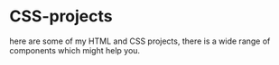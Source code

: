# CSS-projects
here are some of my HTML and CSS projects, there is a wide range of components which might help you.
